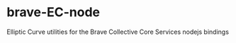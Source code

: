 brave-EC-node
=============

Elliptic Curve utilities for the Brave Collective Core Services nodejs bindings
